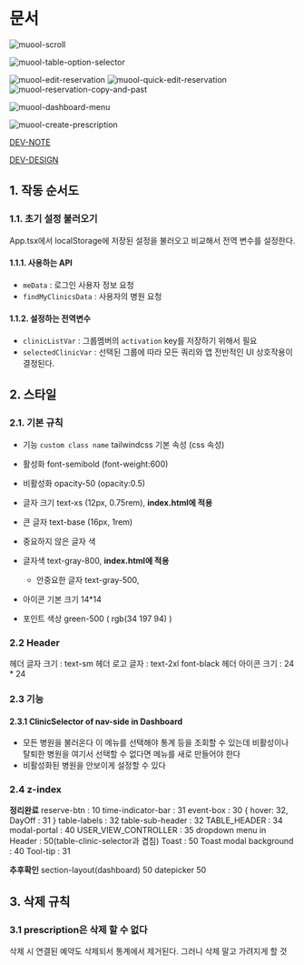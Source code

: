 # 문서

![muool-scroll](https://user-images.githubusercontent.com/77876601/184348555-de09e05c-31fc-419e-8bb9-892c4dda55c7.gif)

![muool-table-option-selector](https://user-images.githubusercontent.com/77876601/184348565-9a411dd1-b5b7-421b-8bc9-ecf905306efa.gif)

![muool-edit-reservation](https://user-images.githubusercontent.com/77876601/184348574-97087bd9-5c61-4df6-8162-821c0a424aa9.gif)
![muool-quick-edit-reservation](https://user-images.githubusercontent.com/77876601/184348579-8d541f6a-9b95-45da-8e53-c3d11308f643.gif)
![muool-reservation-copy-and-past](https://user-images.githubusercontent.com/77876601/184348590-2305ac3c-5bf6-4e3c-8fbb-6d64e5103e43.gif)

![muool-dashboard-menu](https://user-images.githubusercontent.com/77876601/184348618-1bbc7c2f-b881-4f78-8eac-b8f7e9b1bf1c.gif)

![muool-create-prescription](https://user-images.githubusercontent.com/77876601/184348624-cfa48a9e-3002-4f2e-a418-bc6fd32de305.gif)

[DEV-NOTE](https://github.com/ysjkof/muool-frontend/blob/main/DEV-NOTE.md)

[DEV-DESIGN](https://github.com/ysjkof/muool-frontend/blob/main/DEV-DESIGN.md)

## 1. 작동 순서도

### 1.1. 초기 설정 불러오기

App.tsx에서 localStorage에 저장된 설정을 불러오고 비교해서 전역 변수를 설정한다.

#### 1.1.1. 사용하는 API

- `meData` : 로그인 사용자 정보 요청
- `findMyClinicsData` : 사용자의 병원 요청

#### 1.1.2. 설정하는 전역변수

- `clinicListVar` : 그룹멤버의 `activation` key를 저장하기 위해서 필요
- `selectedClinicVar` : 선택된 그룹에 따라 모든 쿼리와 앱 전반적인 UI 상호작용이 결정된다.

## 2. 스타일

### 2.1. 기본 규칙

- 기능 `custom class name`
  tailwindcss 기본 속성 (css 속성)

- 활성화
  font-semibold (font-weight:600)
- 비활성화
  opacity-50 (opacity:0.5)
- 글자 크기
  text-xs (12px, 0.75rem), **index.html에 적용**
- 큰 글자
  text-base (16px, 1rem)
- 중요하지 않은 글자 색

- 글자색
  text-gray-800, **index.html에 적용**
  - 안중요한 글자 text-gray-500,
- 아이콘 기본 크기
  14\*14
- 포인트 색상
  green-500 ( rgb(34 197 94) )

### 2.2 Header

헤더 글자 크기 : text-sm
헤더 로고 글자 : text-2xl font-black
헤더 아이콘 크기 : 24 \* 24

### 2.3 기능

#### 2.3.1 ClinicSelector of nav-side in Dashboard

- 모든 병원을 불러온다
  이 메뉴를 선택해야 통계 등을 조회할 수 있는데
  비활성이나 탈퇴한 병원을 여기서 선택할 수 없다면 메뉴를 새로 만들어야 한다
- 비활성화된 병원을 안보이게 설정할 수 있다

### 2.4 z-index

**정리완료**
reserve-btn : 10
time-indicator-bar : 31
event-box : 30 { hover: 32, DayOff : 31 }
table-labels : 32
table-sub-header : 32
TABLE_HEADER : 34
modal-portal : 40
USER_VIEW_CONTROLLER : 35
dropdown menu in Header : 50(table-clinic-selector과 겹침)
Toast : 50
Toast modal background : 40
Tool-tip : 31

**추후확인**
section-layout(dashboard) 50
datepicker 50

## 3. 삭제 규칙

### 3.1 prescription은 삭제 할 수 없다

삭제 시 연결된 예약도 삭제되서 통계에서 제거된다. 그러니 삭제 말고 가려지게 할 것
